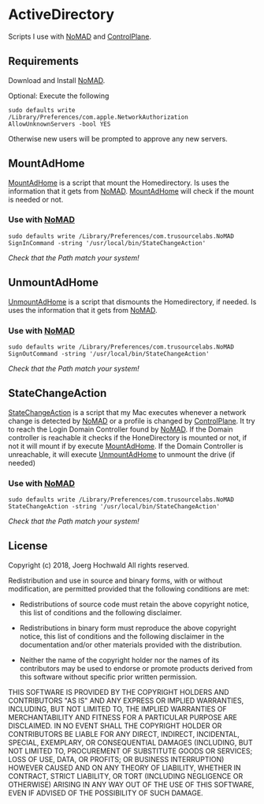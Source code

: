 # ActiveDirectory

Scripts I use with [NoMAD](https://nomad.menu/products/) and [ControlPlane](https://www.controlplaneapp.com).

## Requirements

Download and Install [NoMAD](https://nomad.menu/products/).

Optional: Execute the following

``` shell
sudo defaults write /Library/Preferences/com.apple.NetworkAuthorization AllowUnknownServers -bool YES
```

Otherwise new users will be prompted to approve any new servers.

## MountAdHome

[MountAdHome](MountAdHome) is a script that mount the Homedirectory. Is uses the information that it gets from [NoMAD](https://nomad.menu/products/).
[MountAdHome](MountAdHome) will check if the mount is needed or not.

### Use with [NoMAD](https://nomad.menu/products/)

``` shell
sudo defaults write /Library/Preferences/com.trusourcelabs.NoMAD SignInCommand -string '/usr/local/bin/StateChangeAction'
```

*Check that the Path match your system!*

## UnmountAdHome

[UnmountAdHome](UnmountAdHome) is a script that dismounts the Homedirectory, if needed. Is uses the information that it gets from [NoMAD](https://nomad.menu/products/).

### Use with [NoMAD](https://nomad.menu/products/)

``` shell
sudo defaults write /Library/Preferences/com.trusourcelabs.NoMAD SignOutCommand -string '/usr/local/bin/StateChangeAction'
```

*Check that the Path match your system!*

## StateChangeAction

[StateChangeAction](StateChangeAction) is a script that my Mac executes whenever a network change is detected by [NoMAD](https://nomad.menu/products/) or a profile is changed by [ControlPlane](https://www.controlplaneapp.com).
It try to reach the Login Domain Controller found by [NoMAD](https://nomad.menu/products/). If the Domain controller is reachable it checks if the HoneDirectory is mounted or not, if not it will mount if by execute [MountAdHome](MountAdHome). If the Domain Controller is unreachable, it will execute [UnmountAdHome](UnmountAdHome) to unmount the drive (if needed)

### Use with [NoMAD](https://nomad.menu/products/)

``` shell
sudo defaults write /Library/Preferences/com.trusourcelabs.NoMAD StateChangeAction -string '/usr/local/bin/StateChangeAction'
```

*Check that the Path match your system!*

## License

Copyright (c) 2018, Joerg Hochwald
All rights reserved.

Redistribution and use in source and binary forms, with or without
modification, are permitted provided that the following conditions are met:

* Redistributions of source code must retain the above copyright notice, this
  list of conditions and the following disclaimer.

* Redistributions in binary form must reproduce the above copyright notice,
  this list of conditions and the following disclaimer in the documentation
  and/or other materials provided with the distribution.

* Neither the name of the copyright holder nor the names of its
  contributors may be used to endorse or promote products derived from
  this software without specific prior written permission.

THIS SOFTWARE IS PROVIDED BY THE COPYRIGHT HOLDERS AND CONTRIBUTORS "AS IS"
AND ANY EXPRESS OR IMPLIED WARRANTIES, INCLUDING, BUT NOT LIMITED TO, THE
IMPLIED WARRANTIES OF MERCHANTABILITY AND FITNESS FOR A PARTICULAR PURPOSE ARE
DISCLAIMED. IN NO EVENT SHALL THE COPYRIGHT HOLDER OR CONTRIBUTORS BE LIABLE
FOR ANY DIRECT, INDIRECT, INCIDENTAL, SPECIAL, EXEMPLARY, OR CONSEQUENTIAL
DAMAGES (INCLUDING, BUT NOT LIMITED TO, PROCUREMENT OF SUBSTITUTE GOODS OR
SERVICES; LOSS OF USE, DATA, OR PROFITS; OR BUSINESS INTERRUPTION) HOWEVER
CAUSED AND ON ANY THEORY OF LIABILITY, WHETHER IN CONTRACT, STRICT LIABILITY,
OR TORT (INCLUDING NEGLIGENCE OR OTHERWISE) ARISING IN ANY WAY OUT OF THE USE
OF THIS SOFTWARE, EVEN IF ADVISED OF THE POSSIBILITY OF SUCH DAMAGE.

